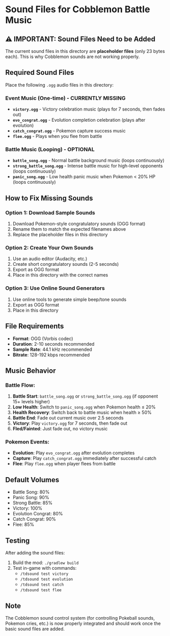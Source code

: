 # Sound Files for Cobblemon Battle Music

## ⚠️ IMPORTANT: Sound Files Need to be Added

The current sound files in this directory are **placeholder files** (only 23 bytes each). This is why Cobblemon sounds are not working properly.

## Required Sound Files

Place the following `.ogg` audio files in this directory:

### Event Music (One-time) - CURRENTLY MISSING
- **`victory.ogg`** - Victory celebration music (plays for 7 seconds, then fades out)
- **`evo_congrat.ogg`** - Evolution completion celebration (plays after evolution)
- **`catch_congrat.ogg`** - Pokemon capture success music
- **`flee.ogg`** - Plays when you flee from battle

### Battle Music (Looping) - OPTIONAL
- **`battle_song.ogg`** - Normal battle background music (loops continuously)
- **`strong_battle_song.ogg`** - Intense battle music for high-level opponents (loops continuously)  
- **`panic_song.ogg`** - Low health panic music when Pokemon < 20% HP (loops continuously)

## How to Fix Missing Sounds

### Option 1: Download Sample Sounds
1. Download Pokemon-style congratulatory sounds (OGG format)
2. Rename them to match the expected filenames above
3. Replace the placeholder files in this directory

### Option 2: Create Your Own Sounds
1. Use an audio editor (Audacity, etc.)
2. Create short congratulatory sounds (2-5 seconds)
3. Export as OGG format
4. Place in this directory with the correct names

### Option 3: Use Online Sound Generators
1. Use online tools to generate simple beep/tone sounds
2. Export as OGG format
3. Place in this directory

## File Requirements
- **Format**: OGG (Vorbis codec)
- **Duration**: 2-10 seconds recommended
- **Sample Rate**: 44.1 kHz recommended
- **Bitrate**: 128-192 kbps recommended

## Music Behavior

### Battle Flow:
1. **Battle Start**: `battle_song.ogg` or `strong_battle_song.ogg` (if opponent 15+ levels higher)
2. **Low Health**: Switch to `panic_song.ogg` when Pokemon health ≤ 20%
3. **Health Recovery**: Switch back to battle music when health ≥ 50%
4. **Battle End**: Fade out current music over 2.5 seconds
5. **Victory**: Play `victory.ogg` for 7 seconds, then fade out
6. **Fled/Fainted**: Just fade out, no victory music

### Pokemon Events:
- **Evolution**: Play `evo_congrat.ogg` after evolution completes
- **Capture**: Play `catch_congrat.ogg` immediately after successful catch
- **Flee**: Play `flee.ogg` when player flees from battle

## Default Volumes
- Battle Song: 80%
- Panic Song: 90% 
- Strong Battle: 85%
- Victory: 100%
- Evolution Congrat: 80%
- Catch Congrat: 90%
- Flee: 85%

## Testing
After adding the sound files:
1. Build the mod: `./gradlew build`
2. Test in-game with commands:
   - `/tdsound test victory`
   - `/tdsound test evolution`
   - `/tdsound test catch`
   - `/tdsound test flee`

## Note
The Cobblemon sound control system (for controlling Pokeball sounds, Pokemon cries, etc.) is now properly integrated and should work once the basic sound files are added.